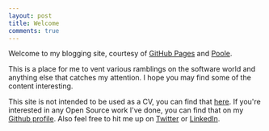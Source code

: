 ```yaml
---
layout: post
title: Welcome
comments: true
---
```


Welcome to my blogging site, courtesy of [GitHub Pages](https://pages.github.com/) and [Poole](http://getpoole.com/).

This is a place for me to vent various ramblings on the software world and anything else that catches my attention. I hope you may find some of the content interesting.

This site is not intended to be used as a CV, you can find that [here](http://registry.jsonresume.org/ishakir). If you're interested in any Open Source work I've done, you can find that on my [Github profile](https://github.com/ishakir). Also feel free to hit me up on [Twitter](https://twitter.com/ImranShakir17) or [LinkedIn](http://uk.linkedin.com/pub/imran-shakir/73/209/bb6).